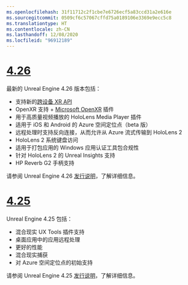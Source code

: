 ```yaml
---
ms.openlocfilehash: 31f11712c2f1cbe7e6726ecf5a83ccd31a2e616e
ms.sourcegitcommit: 0509cf6c57067cffd75a0189106e3369e9ecc5c8
ms.translationtype: HT
ms.contentlocale: zh-CN
ms.lasthandoff: 12/08/2020
ms.locfileid: "96912189"
---
```

# <a name="426"></a>[4.26](#tab/ue426)

最新的 Unreal Engine 4.26 版本包括：
* 支持新的[跨设备 XR API](https://docs.microsoft.com/windows/mixed-reality/develop/unreal/unreal-porting)
* OpenXR 支持 + [Microsoft OpenXR](https://github.com/microsoft/Microsoft-OpenXR-Unreal) 插件 
* 用于高质量视频播放的 HoloLens Media Player 插件
* 适用于 iOS 和 Android 的 Azure 空间定位点（beta 版）
* 远程处理时支持反向连接，从而允许从 Azure 流式传输到 HoloLens 2
* HoloLens 2 系统键盘访问
* 适用于打包应用的 Windows 应用认证工具包合规性
* 针对 HoloLens 2 的 Unreal Insights 支持
* HP Reverb G2 手柄支持

请参阅 Unreal Engine 4.26 <a href="https://docs.unrealengine.com/Support/Builds/ReleaseNotes/4_26/index.html" target="_blank" title="Unreal Engine 4.26 发行说明">发行说明</a>，了解详细信息。 


# <a name="425"></a>[4.25](#tab/ue425)

Unreal Engine 4.25 包括：
* 混合现实 UX Tools 插件支持
* 桌面应用中的应用远程处理
* 更好的性能
* 混合现实捕获
* 对 Azure 空间定位点的初始支持

请参阅 Unreal Engine 4.25 <a href="https://docs.unrealengine.com/Support/Builds/ReleaseNotes/4_25/index.html" target="_blank" title="Unreal Engine 4.25 发行说明">发行说明</a>，了解详细信息。 
